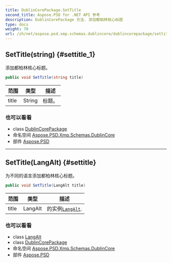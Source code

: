 ```yaml
---
title: DublinCorePackage.SetTitle
second_title: Aspose.PSD for .NET API 参考
description: DublinCorePackage 方法. 添加都柏林核心标题
type: docs
weight: 70
url: /zh/net/aspose.psd.xmp.schemas.dublincore/dublincorepackage/settitle/
---
```

## SetTitle(string) {#settitle_1}

添加都柏林核心标题。

```csharp
public void SetTitle(string title)
```

| 范围 | 类型 | 描述 |
| --- | --- | --- |
| title | String | 标题。 |

### 也可以看看

* class [DublinCorePackage](../)
* 命名空间 [Aspose.PSD.Xmp.Schemas.DublinCore](../../dublincorepackage/)
* 部件 [Aspose.PSD](../../../)

---

## SetTitle(LangAlt) {#settitle}

为不同的语言添加都柏林核心标题。

```csharp
public void SetTitle(LangAlt title)
```

| 范围 | 类型 | 描述 |
| --- | --- | --- |
| title | LangAlt | 的实例[`LangAlt`](../../../aspose.psd.xmp/langalt/). |

### 也可以看看

* class [LangAlt](../../../aspose.psd.xmp/langalt/)
* class [DublinCorePackage](../)
* 命名空间 [Aspose.PSD.Xmp.Schemas.DublinCore](../../dublincorepackage/)
* 部件 [Aspose.PSD](../../../)


